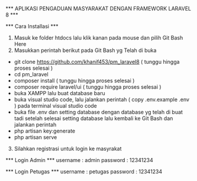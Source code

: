 *** APLIKASI PENGADUAN MASYARAKAT DENGAN FRAMEWORK LARAVEL 8 ***

*** Cara Installasi ***

1. Masuk ke folder htdocs lalu klik kanan pada mouse dan pilih Git Bash Here
2. Masukkan perintah berikut pada Git Bash yg Telah di buka
  - git clone https://github.com/khanif453/pm_laravel8 ( tunggu hingga proses selesai )
  - cd pm_laravel
  - composer install ( tunggu hingga proses selesai )
  - composer require laravel/ui ( tunggu hingga proses selesai )
  - buka XAMPP lalu buat database baru
  - buka visual studio code, lalu jalankan perintah ( copy .env.example .env ) pada terminal visual studio code
  - buka file .env dan setting database dengan database yg telah di buat tadi
    setelah selesai setting database lalu kembali ke Git Bash dan jalankan perintah
  - php artisan key:generate
  - php artisan serve
3. Silahkan registrasi untuk login ke masyrakat


*** Login Admin ***
username : admin
password : 12341234

*** Login Petugas ***
username : petugas
password : 12341234
